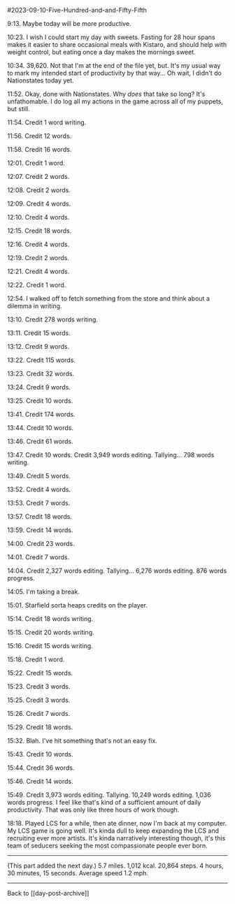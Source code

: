 #2023-09-10-Five-Hundred-and-and-Fifty-Fifth

9:13.  Maybe today will be more productive.

10:23.  I wish I could start my day with sweets.  Fasting for 28 hour spans makes it easier to share occasional meals with Kistaro, and should help with weight control, but eating once a day makes the mornings sweet.

10:34.  39,620.  Not that I'm at the end of the file yet, but.  It's my usual way to mark my intended start of productivity by that way...  Oh wait, I didn't do Nationstates today yet.

11:52.  Okay, done with Nationstates.  Why *does* that take so long?  It's unfathomable.  I do log all my actions in the game across all of my puppets, but still.

11:54.  Credit 1 word writing.

11:56.  Credit 12 words.

11:58.  Credit 16 words.

12:01.  Credit 1 word.

12:07.  Credit 2 words.

12:08.  Credit 2 words.

12:09.  Credit 4 words.

12:10.  Credit 4 words.

12:15.  Credit 18 words.

12:16.  Credit 4 words.

12:19.  Credit 2 words.

12:21.  Credit 4 words.

12:22.  Credit 1 word.

12:54.  I walked off to fetch something from the store and think about a dilemma in writing.

13:10.  Credit 278 words writing.

13:11.  Credit 15 words.

13:12.  Credit 9 words.

13:22.  Credit 115 words.

13:23.  Credit 32 words.

13:24.  Credit 9 words.

13:25.  Credit 10 words.

13:41.  Credit 174 words.

13:44.  Credit 10 words.

13:46.  Credit 61 words.

13:47.  Credit 10 words.  Credit 3,949 words editing.  Tallying...  798 words writing.

13:49.  Credit 5 words.

13:52.  Credit 4 words.

13:53.  Credit 7 words.

13:57.  Credit 18 words.

13:59.  Credit 14 words.

14:00.  Credit 23 words.

14:01.  Credit 7 words.

14:04.  Credit 2,327 words editing.  Tallying...  6,276 words editing.  876 words progress.

14:05.  I'm taking a break.

15:01.  Starfield sorta heaps credits on the player.  

15:14.  Credit 18 words writing.

15:15.  Credit 20 words writing.

15:16.  Credit 15 words writing.

15:18.  Credit 1 word.

15:22.  Credit 15 words.

15:23.  Credit 3 words.

15:25.  Credit 3 words.

15:26.  Credit 7 words.

15:29.  Credit 18 words.

15:32.  Blah.  I've hit something that's not an easy fix.

15:43.  Credit 10 words.

15:44.  Credit 36 words.

15:46.  Credit 14 words.

15:49.  Credit 3,973 words editing.  Tallying.  10,249 words editing.  1,036 words progress.  I feel like that's kind of a sufficient amount of daily productivity.  That was only like three hours of work though.

18:18.  Played LCS for a while, then ate dinner, now I'm back at my computer.  My LCS game is going well.  It's kinda dull to keep expanding the LCS and recruiting ever more artists.  It's kinda narratively interesting though, it's this team of seducers seeking the most compassionate people ever born.

---
(This part added the next day.)  5.7 miles.  1,012 kcal.  20,864 steps.  4 hours, 30 minutes, 15 seconds.  Average speed 1.2 mph.

---
Back to [[day-post-archive]]
